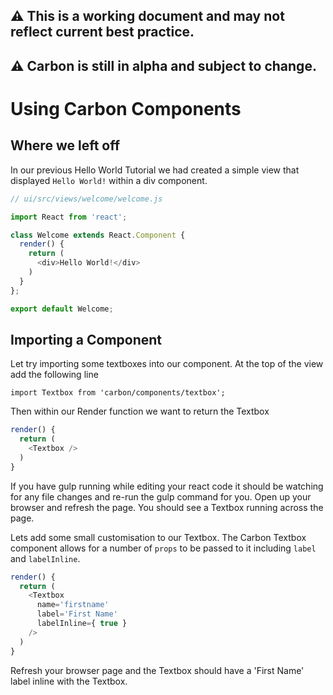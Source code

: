 ## :warning: This is a working document and may not reflect current best practice.
## :warning: Carbon is still in alpha and subject to change.

# Using Carbon Components

## Where we left off

In our previous Hello World Tutorial we had created a simple view
that displayed `Hello World!` within a div component.

```javascript
// ui/src/views/welcome/welcome.js

import React from 'react';

class Welcome extends React.Component {
  render() {
    return (
      <div>Hello World!</div>
    )
  }
};

export default Welcome;
```

## Importing a Component

Let try importing some textboxes into our component. At the top of the view add the following line

```
import Textbox from 'carbon/components/textbox';
```

Then within our Render function we want to return the Textbox

```javascript
render() {
  return (
    <Textbox />
  )
}
```

If you have gulp running while editing your react code it should be watching for any file changes and re-run the gulp
command for you. Open up your browser and refresh the page. You should see a Textbox running across the page.

Lets add some small customisation to our Textbox. The Carbon Textbox component allows for a number of `props` to be passed to it including `label` and `labelInline`.

```javascript
render() {
  return (
    <Textbox
      name='firstname'
      label='First Name'
      labelInline={ true }
    />
  )
}
```

Refresh your browser page and the Textbox should have a 'First Name' label inline with the Textbox.


